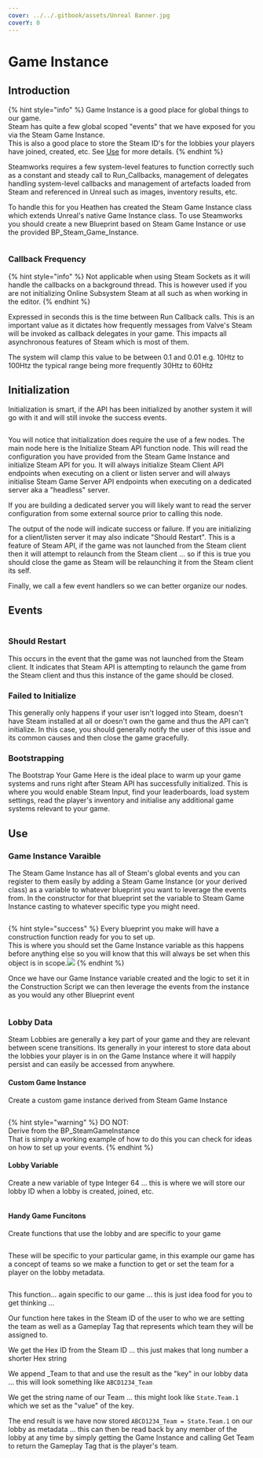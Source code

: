 ```yaml
---
cover: ../../.gitbook/assets/Unreal Banner.jpg
coverY: 0
---
```


# Game Instance

## Introduction

{% hint style="info" %}
Game Instance is a good place for global things to our game. \
Steam has quite a few global scoped "events" that we have exposed for you via the Steam Game Instance.\
This is also a good place to store the Steam ID's for the lobbies your players have joined, created, etc. See [Use](game-instance.md#use) for more details.
{% endhint %}

Steamworks requires a few system-level features to function correctly such as a constant and steady call to Run\_Callbacks, management of delegates handling system-level callbacks and management of artefacts loaded from Steam and referenced in Unreal such as images, inventory results, etc.

To handle this for you Heathen has created the Steam Game Instance class which extends Unreal's native Game Instance class. To use Steamworks you should create a new Blueprint based on Steam Game Instance or use the provided BP\_Steam\_Game\_Instance.

<figure><img src="../../.gitbook/assets/image (347).png" alt=""><figcaption></figcaption></figure>

### Callback Frequency

{% hint style="info" %}
Not applicable when using Steam Sockets as it will handle the callbacks on a background thread. This is however used if you are not initializing Online Subsystem Steam at all such as when working in the editor.
{% endhint %}

Expressed in seconds this is the time between Run Callback calls. This is an important value as it dictates how frequently messages from Valve's Steam will be invoked as callback delegates in your game. This impacts all asynchronous features of Steam which is most of them.

The system will clamp this value to be between 0.1 and 0.01 e.g. 10Htz to 100Htz the typical range being more frequently 30Htz to 60Htz

## Initialization

Initialization is smart, if the API has been initialized by another system it will go with it and will still invoke the success events.

<figure><img src="../../.gitbook/assets/image (349).png" alt=""><figcaption></figcaption></figure>

You will notice that initialization does require the use of a few nodes. The main node here is the Initialize Steam API function node. This will read the configuration you have provided from the Steam Game Instance and initialize Steam API for you. It will always initialize Steam Client API endpoints when executing on a client or listen server and will always initialise Steam Game Server API endpoints when executing on a dedicated server aka a "headless" server.

If you are building a dedicated server you will likely want to read the server configuration from some external source prior to calling this node.

The output of the node will indicate success or failure. If you are initializing for a client/listen server it may also indicate "Should Restart". This is a feature of Steam API, if the game was not launched from the Steam client then it will attempt to relaunch from the Steam client ... so if this is true you should close the game as Steam will be relaunching it from the Steam client its self.

Finally, we call a few event handlers so we can better organize our nodes.

## Events

<figure><img src="../../.gitbook/assets/image (350).png" alt=""><figcaption></figcaption></figure>

### Should Restart

This occurs in the event that the game was not launched from the Steam client. It indicates that Steam API is attempting to relaunch the game from the Steam client and thus this instance of the game should be closed.

### Failed to Initialize

This generally only happens if your user isn't logged into Steam, doesn't have Steam installed at all or doesn't own the game and thus the API can't initialize. In this case, you should generally notify the user of this issue and its common causes and then close the game gracefully.

### Bootstrapping

The Bootstrap Your Game Here is the ideal place to warm up your game systems and runs right after Steam API has successfully initialized. This is where you would enable Steam Input, find your leaderboards, load system settings, read the player's inventory and initialise any additional game systems relevant to your game.

## Use

### Game Instance Varaible

The Steam Game Instance has all of Steam's global events and you can register to them easily by adding a Steam Game Instance (or your derived class) as a variable to whatever blueprint you want to leverage the events from. In the constructor for that blueprint set the variable to Steam Game Instance casting to whatever specific type you might need.

<figure><img src="../../.gitbook/assets/image (1) (1) (1).png" alt=""><figcaption></figcaption></figure>

{% hint style="success" %}
Every blueprint you make will have a construction function ready for you to set up. \
This is where you should set the Game Instance variable as this happens before anything else so you will know that this will always be set when this object is in scope.![](<../../.gitbook/assets/image (2) (1) (1).png>)
{% endhint %}

Once we have our Game Instance variable created and the logic to set it in the Construction Script we can then leverage the events from the instance as you would any other Blueprint event

<figure><img src="../../.gitbook/assets/image (3) (1) (1).png" alt=""><figcaption></figcaption></figure>

### Lobby Data

Steam Lobbies are generally a key part of your game and they are relevant between scene transitions. Its generally in your interest to store data about the lobbies your player is in on the Game Instance where it will happily persist and can easily be accessed from anywhere.

#### Custom Game Instance

Create a custom game instance derived from Steam Game Instance&#x20;

<figure><img src="../../.gitbook/assets/image (5) (1) (1).png" alt=""><figcaption></figcaption></figure>

{% hint style="warning" %}
DO NOT:\
Derive from the BP\_SteamGameInstance\
That is simply a working example of how to do this you can check for ideas on how to set up your events.
{% endhint %}

#### Lobby Variable

Create a new variable of type Integer 64 ... this is where we will store our lobby ID when a lobby is created, joined, etc.

<figure><img src="../../.gitbook/assets/image (4) (1) (1).png" alt=""><figcaption></figcaption></figure>

#### Handy Game Funcitons

Create functions that use the lobby and are specific to your game

<figure><img src="../../.gitbook/assets/image (6) (1) (1).png" alt=""><figcaption></figcaption></figure>

These will be specific to your particular game, in this example our game has a concept of teams so we make a function to get or set the team for a player on the lobby metadata.

<figure><img src="../../.gitbook/assets/image (8) (1) (1).png" alt=""><figcaption></figcaption></figure>

This function... again specific to our game ... this is just idea food for you to get thinking ...

Our function here takes in the Steam ID of the user to who we are setting the team as well as a Gameplay Tag that represents which team they will be assigned to.

We get the Hex ID from the Steam ID ... this just makes that long number a shorter Hex string

We append \_Team to that and use the result as the "key" in our lobby data ... this will look something like `ABCD1234_Team`

We get the string name of our Team ... this might look like `State.Team.1` which we set as the "value" of the key.

The end result is we have now stored `ABCD1234_Team = State.Team.1` on our lobby as metadata ... this can then be read back by any member of the lobby at any time by simply getting the Game Instance and calling Get Team to return the Gameplay Tag that is the player's team.
